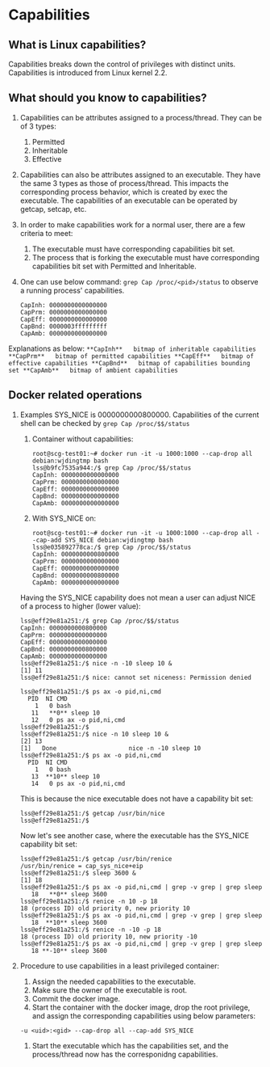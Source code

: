 # Capabilities
## What is Linux capabilities?

Capabilities breaks down the control of privileges with distinct units.
Capabilities is introduced from Linux kernel 2.2.

## What should you know to capabilities?
   1. Capabilities can be attributes assigned to a process/thread. They can be
of 3 types:
      1. Permitted
      1. Inheritable
      1. Effective
   1. Capabilities can also be attributes assigned to an executable. They have
the same 3 types as those of process/thread. This impacts the corresponding
process behavior, which is created by exec the executable. The capabilities of
an executable can be operated by getcap, setcap, etc. 
   1. In order to make capabilities work for a normal user, there are a few
criteria to meet:
      1. The executable must have corresponding capabilities bit set.
      1. The process that is forking the executable must have corresponding
      capabilities bit set with Permitted and Inheritable. 

   1. One can use below command: `grep Cap /proc/<pid>/status` to observe a
   running process' capabilities. 
      ```
      CapInh: 0000000000000000
      CapPrm: 0000000000000000
      CapEff: 0000000000000000
      CapBnd: 0000003fffffffff
      CapAmb: 0000000000000000
      ```
   Explanations as below:
      ```
       **CapInh**   bitmap of inheritable capabilities
       **CapPrm**   bitmap of permitted capabilities
       **CapEff**   bitmap of effective capabilities
       **CapBnd**   bitmap of capabilities bounding set
       **CapAmb**   bitmap of ambient capabilities
      ```

## Docker related operations
   1. Examples
   SYS_NICE is 0000000000800000. Capabilities of the current shell can be
   checked by `grep Cap /proc/$$/status`
      1. Container without capabilities:
         ```
         root@scg-test01:~# docker run -it -u 1000:1000 --cap-drop all  debian:wjdingtmp bash
         lss@b9fc7535a944:/$ grep Cap /proc/$$/status 
         CapInh: 0000000000000000
         CapPrm: 0000000000000000
         CapEff: 0000000000000000
         CapBnd: 0000000000000000
         CapAmb: 0000000000000000
         ```
      1. With SYS_NICE on:
         ```
         root@scg-test01:~# docker run -it -u 1000:1000 --cap-drop all --cap-add SYS_NICE debian:wjdingtmp bash
         lss@e035892778ca:/$ grep Cap /proc/$$/status 
         CapInh: 0000000000800000
         CapPrm: 0000000000000000
         CapEff: 0000000000000000
         CapBnd: 0000000000800000
         CapAmb: 0000000000000000
         ```
      Having the SYS_NICE capability does not mean a user can adjust NICE of a process to higher (lower value):
         ```
         lss@eff29e81a251:/$ grep Cap /proc/$$/status
         CapInh: 0000000000800000
         CapPrm: 0000000000000000
         CapEff: 0000000000000000
         CapBnd: 0000000000800000
         CapAmb: 0000000000000000
         lss@eff29e81a251:/$ nice -n -10 sleep 10 &
         [1] 11
         lss@eff29e81a251:/$ nice: cannot set niceness: Permission denied

         lss@eff29e81a251:/$ ps ax -o pid,ni,cmd
           PID  NI CMD
             1   0 bash
            11   **0** sleep 10
            12   0 ps ax -o pid,ni,cmd
         lss@eff29e81a251:/$ 
         lss@eff29e81a251:/$ nice -n 10 sleep 10 &
         [2] 13
         [1]   Done                    nice -n -10 sleep 10
         lss@eff29e81a251:/$ ps ax -o pid,ni,cmd
           PID  NI CMD
             1   0 bash
            13  **10** sleep 10
            14   0 ps ax -o pid,ni,cmd
         ```
      This is because the nice executable does not have a capability bit set:
         ```
         lss@eff29e81a251:/$ getcap /usr/bin/nice 
         lss@eff29e81a251:/$ 
         ```
      Now let's see another case, where the executable has the SYS_NICE
      capability bit set:
         ```
         lss@eff29e81a251:/$ getcap /usr/bin/renice
         /usr/bin/renice = cap_sys_nice+eip
         lss@eff29e81a251:/$ sleep 3600 &
         [1] 18
         lss@eff29e81a251:/$ ps ax -o pid,ni,cmd | grep -v grep | grep sleep
            18   **0** sleep 3600
         lss@eff29e81a251:/$ renice -n 10 -p 18
         18 (process ID) old priority 0, new priority 10
         lss@eff29e81a251:/$ ps ax -o pid,ni,cmd | grep -v grep | grep sleep
            18  **10** sleep 3600
         lss@eff29e81a251:/$ renice -n -10 -p 18
         18 (process ID) old priority 10, new priority -10
         lss@eff29e81a251:/$ ps ax -o pid,ni,cmd | grep -v grep | grep sleep
            18 **-10** sleep 3600
         ```


   1. Procedure to use capabilities in a least privileged container:
      1. Assign the needed capabilities to the executable. 
      1. Make sure the owner of the executable is root.
      1. Commit the docker image. 
      1. Start the container with the docker image, drop the root privilege,
      and assign the corresponding capabilities using below parameters:
      ```
      -u <uid>:<gid> --cap-drop all --cap-add SYS_NICE
      ```
      1. Start the executable which has the capabilities set, and the
      process/thread now has the corresponidng capabilities. 
